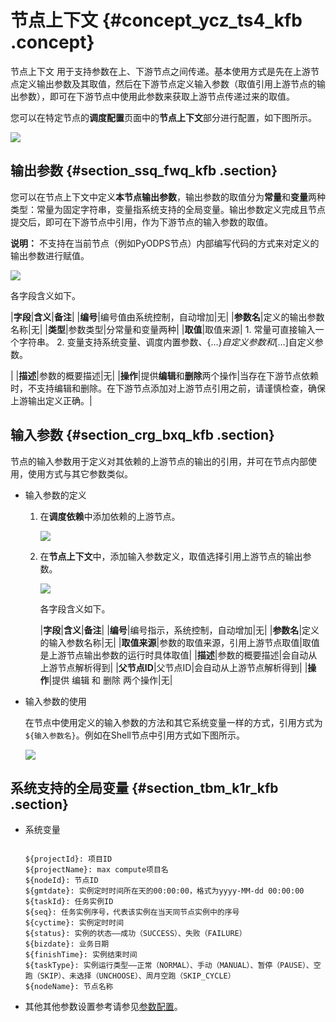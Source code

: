 # 节点上下文 {#concept_ycz_ts4_kfb .concept}

节点上下文 用于支持参数在上、下游节点之间传递。基本使用方式是先在上游节点定义输出参数及其取值，然后在下游节点定义输入参数（取值引用上游节点的输出参数），即可在下游节点中使用此参数来获取上游节点传递过来的取值。

您可以在特定节点的**调度配置**页面中的**节点上下文**部分进行配置，如下图所示。

![](http://static-aliyun-doc.oss-cn-hangzhou.aliyuncs.com/assets/img/22783/153916989313560_zh-CN.png)

## 输出参数 {#section_ssq_fwq_kfb .section}

您可以在节点上下文中定义**本节点输出参数**，输出参数的取值分为**常量**和**变量**两种类型：常量为固定字符串，变量指系统支持的全局变量。输出参数定义完成且节点提交后，即可在下游节点中引用，作为下游节点的输入参数的取值。

**说明：** 不支持在当前节点（例如PyODPS节点）内部编写代码的方式来对定义的输出参数进行赋值。

![](http://static-aliyun-doc.oss-cn-hangzhou.aliyuncs.com/assets/img/22783/153916989313561_zh-CN.png)

各字段含义如下。

|**字段**|**含义**|**备注**|
|**编号**|编号值由系统控制，自动增加|无|
|**参数名**|定义的输出参数名称|无|
|**类型**|参数类型|分常量和变量两种|
|**取值**|取值来源| 1.  常量可直接输入一个字符串。
2.  变量支持系统变量、调度内置参数、$\{…\}自定义参数和$\[…\]自定义参数。

 |
|**描述**|参数的概要描述|无|
|**操作**|提供**编辑**和**删除**两个操作|当存在下游节点依赖时，不支持编辑和删除。在下游节点添加对上游节点引用之前，请谨慎检查，确保上游输出定义正确。|

## 输入参数 {#section_crg_bxq_kfb .section}

节点的输入参数用于定义对其依赖的上游节点的输出的引用，并可在节点内部使用，使用方式与其它参数类似。

-   输入参数的定义
    1.  在**调度依赖**中添加依赖的上游节点。

        ![](http://static-aliyun-doc.oss-cn-hangzhou.aliyuncs.com/assets/img/22783/153916989313562_zh-CN.png)

    2.  在**节点上下文**中，添加输入参数定义，取值选择引用上游节点的输出参数。

        ![](http://static-aliyun-doc.oss-cn-hangzhou.aliyuncs.com/assets/img/22783/153916989413563_zh-CN.png)

        各字段含义如下。

        |**字段**|**含义**|**备注**|
        |**编号**|​编号指示，系统控制，自动增加|无​|
        |**参数名**|​定义的输入参数名称|无​|
        |**取值来源**|​参数的取值来源，引用上游节点取值|​取值是上游节点输出参数的运行时具体取值|
        |**描述**|​参数的概要描述|​会自动从上游节点解析得到|
        |**父节点ID**|​父节点ID|​会自动从上游节点解析得到|
        |**操作**|​提供 编辑 和 删除 两个操作|无​|

-   输入参数的使用

    在节点中使用定义的输入参数的方法和其它系统变量一样的方式，引用方式为 `${输入参数名}`。例如在Shell节点中引用方式如下图所示。

    ![](http://static-aliyun-doc.oss-cn-hangzhou.aliyuncs.com/assets/img/22783/153916989413564_zh-CN.png)


## 系统支持的全局变量 {#section_tbm_k1r_kfb .section}

-   系统变量

    ```
    
    ${projectId}: 项目ID
    ${projectName}: max compute项目名
    ${nodeId}: 节点ID
    ${gmtdate}: 实例定时时间所在天的00:00:00，格式为yyyy-MM-dd 00:00:00
    ${taskId}: 任务实例ID
    ${seq}: 任务实例序号，代表该实例在当天同节点实例中的序号
    ${cyctime}: 实例定时时间
    ${status}: 实例的状态——成功（SUCCESS）、失败（FAILURE）
    ${bizdate}: 业务日期
    ${finishTime}: 实例结束时间
    ${taskType}: 实例运行类型——正常（NORMAL）、手动（MANUAL）、暂停（PAUSE）、空跑（SKIP）、未选择（UNCHOOSE）、周月空跑（SKIP_CYCLE）
    ${nodeName}: 节点名称
    ```

-   其他其他参数设置参考请参见[参数配置](cn.zh-CN/使用指南/数据开发/调度配置/参数配置.md#)。

